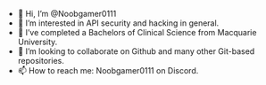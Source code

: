 - 👋 Hi, I’m @Noobgamer0111
- 👀 I’m interested in API security and hacking in general.
- 🌱 I’ve completed a Bachelors of Clinical Science from Macquarie University.
- 💞️ I’m looking to collaborate on Github and many other Git-based repositories.
- 📫 How to reach me: Noobgamer0111 on Discord.

<!---
Noobgamer0111/Noobgamer0111 is a ✨ special ✨ repository because its `README.md` (this file) appears on your GitHub profile.
You can click the Preview link to take a look at your changes.
--->
